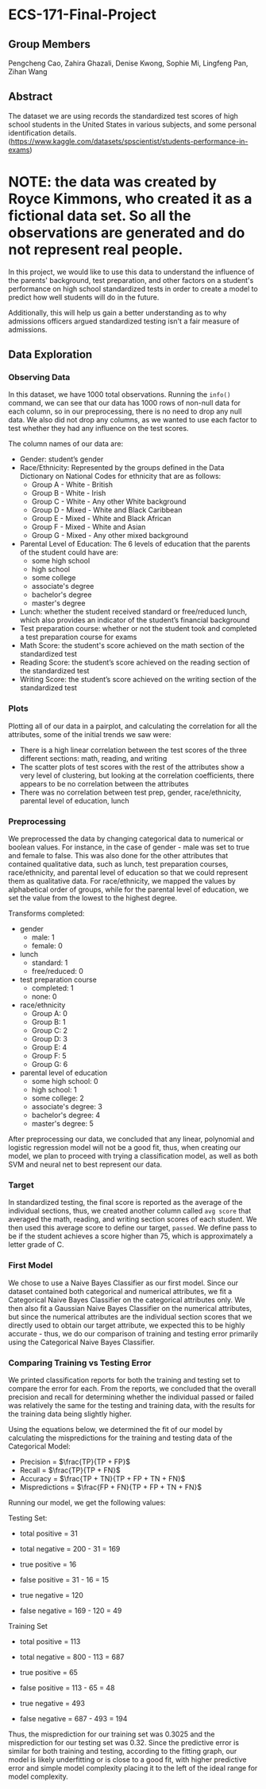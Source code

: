 # ECS-171-Final-Project

## Group Members
Pengcheng Cao, Zahira Ghazali, Denise Kwong, Sophie Mi, Lingfeng Pan, Zihan Wang

## Abstract
The dataset we are using records the standardized test scores of high school students in the United States in various subjects, and some personal identification details. (https://www.kaggle.com/datasets/spscientist/students-performance-in-exams)

# NOTE: the data was created by Royce Kimmons, who created it as a fictional data set. So all the observations are generated and do not represent real people.

In this project, we would like to use this data to understand the influence of the parents' background, test preparation, and other factors on a student's performance on high school standardized tests in order to create a model to predict how well students will do in the future. 

Additionally, this will help us gain a better understanding as to why admissions officers argued standardized testing isn't a fair measure of admissions.

## Data Exploration

### Observing Data
In this dataset, we have 1000 total observations. Running the `info()` command, we can see that our data has 1000 rows of non-null data for each column, so in our preprocessing, there is no need to drop any null data. We also did not drop any columns, as we wanted to use each factor to test whether they had any influence on the test scores.

The column names of our data are: 
- Gender: student’s gender
- Race/Ethnicity: Represented by the groups defined in the Data Dictionary on National Codes for ethnicity that are as follows:
    - Group A - White - British
    - Group B - White - Irish
    - Group C - White - Any other White background
    - Group D - Mixed - White and Black Caribbean
    - Group E - Mixed - White and Black African
    - Group F - Mixed - White and Asian
    - Group G - Mixed - Any other mixed background
- Parental Level of Education: The 6 levels of education that the parents of the student could have are:
    - some high school
    - high school
    - some college
    - associate's degree
    - bachelor's degree
    - master's degree
- Lunch: whether the student received standard or free/reduced lunch, which also provides an indicator of the student’s financial background
- Test preparation course: whether or not the student took and completed a test preparation course for exams
- Math Score: the student's score achieved on the math section of the standardized test
- Reading Score: the student’s score achieved on the reading section of the standardized test
- Writing Score: the student’s score achieved on the writing section of the standardized test

### Plots
Plotting all of our data in a pairplot, and calculating the correlation for all the attributes, some of the initial trends we saw were:
- There is a high linear correlation between the test scores of the three different sections: math, reading, and writing
- The scatter plots of test scores with the rest of the attributes show a very level of clustering, but looking at the correlation coefficients, there appears to be no correlation between the attributes
- There was no correlation between test prep, gender, race/ethnicity, parental level of education, lunch

### Preprocessing
We preprocessed the data by changing categorical data to numerical or boolean values. For instance, in the case of gender - male was set to true and female to false. This was also done for the other attributes that contained qualitative data, such as lunch, test preparation courses, race/ethnicity, and parental level of education so that we could represent them as qualitative data. For race/ethnicity, we mapped the values by alphabetical order of groups, while for the parental level of education, we set the value from the lowest to the highest degree.

Transforms completed:
- gender
    - male: 1
    - female: 0
- lunch
    - standard: 1
    - free/reduced: 0
- test preparation course
    - completed: 1
    - none: 0
- race/ethnicity
    - Group A: 0
    - Group B: 1
    - Group C: 2
    - Group D: 3
    - Group E: 4
    - Group F: 5
    - Group G: 6
- parental level of education
    - some high school: 0
    - high school: 1
    - some college: 2
    - associate's degree: 3
    - bachelor's degree: 4
    - master's degree: 5

After preprocessing our data, we concluded that any linear, polynomial and logistic regression model will not be a good fit, thus, when creating our model, we plan to proceed with trying a classification model, as well as both SVM and neural net to best represent our data.

### Target
In standardized testing, the final score is reported as the average of the individual sections, thus, we created another column called ```avg score``` that averaged the math, reading, and writing section scores of each student. We then used this average score to define our target, ```passed```. We define pass to be if the student achieves a score higher than 75, which is approximately a letter grade of C.

### First Model
We chose to use a Naive Bayes Classifier as our first model. Since our dataset contained both categorical and numerical attributes, we fit a Categorical Naive Bayes Classifier on the categorical attributes only. We then also fit a Gaussian Naive Bayes Classifier on the numerical attributes, but since the numerical attributes are the individual section scores that we directly used to obtain our target attribute, we expected this to be highly accurate - thus, we do our comparison of training and testing error primarily using the Categorical Naive Bayes Classifier.

### Comparing Training vs Testing Error
We printed classification reports for both the training and testing set to compare the error for each. From the reports, we concluded that the overall precision and recall for determining whether the individual passed or failed was relatively the same for the testing and training data, with the results for the training data being slightly higher. 

Using the equations below, we determined the fit of our model by calculating the mispredictions for the training and testing data of the Categorical Model:

- Precision = $\frac{TP}{TP + FP}$
- Recall = $\frac{TP}{TP + FN}$
- Accuracy = $\frac{TP + TN}{TP + FP + TN + FN}$
- Mispredictions = $\frac{FP + FN}{TP + FP + TN + FN}$

Running our model, we get the following values:

Testing Set:
- total positive = 31
- total negative = 200 - 31 = 169

- true positive = 16
- false positive = 31 - 16 = 15

- true negative = 120
- false negative = 169 - 120 = 49

Training Set
- total positive = 113
- total negative = 800 - 113 = 687

- true positive = 65
- false positive = 113 - 65 = 48

- true negative = 493
- false negative = 687 - 493 = 194

Thus, the misprediction for our training set was 0.3025 and the misprediction for our testing set was 0.32. Since the predictive error is similar for both training and testing, according to the fitting graph, our model is likely underfitting or is close to a good fit, with higher predictive error and simple model complexity placing it to the left of the ideal range for model complexity. 
